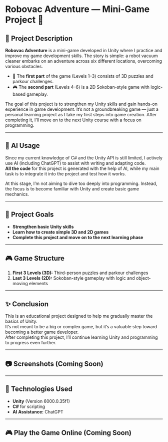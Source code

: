 # Robovac Adventure — Mini-Game Project 🚀

## 📜 Project Description
**Robovac Adventure** is a mini-game developed in Unity where I practice and improve my game development skills. The story is simple: a robot vacuum cleaner embarks on an adventure across six different locations, overcoming various obstacles.

- 🧩 The **first part** of the game (Levels 1–3) consists of 3D puzzles and parkour challenges.
- 🎮 The **second part** (Levels 4–6) is a 2D Sokoban-style game with logic-based gameplay.

The goal of this project is to strengthen my Unity skills and gain hands-on experience in game development. It’s not a groundbreaking game — just a personal learning project as I take my first steps into game creation. After completing it, I’ll move on to the next Unity course with a focus on programming.

---

## 🤖 AI Usage
Since my current knowledge of C# and the Unity API is still limited, I actively use AI (including ChatGPT) to assist with writing and adapting code.  
**All the code** for this project is generated with the help of AI, while my main task is to integrate it into the project and test how it works.

At this stage, I’m not aiming to dive too deeply into programming. Instead, the focus is to become familiar with Unity and create basic game mechanics.  

---

## 🎯 Project Goals
- **Strengthen basic Unity skills**  
- **Learn how to create simple 3D and 2D games**  
- **Complete this project and move on to the next learning phase**

---

## 🎮 Game Structure
1. **First 3 Levels (3D):** Third-person puzzles and parkour challenges  
2. **Last 3 Levels (2D):** Sokoban-style gameplay with logic and object-moving elements  

---

## ✨ Conclusion
This is an educational project designed to help me gradually master the basics of Unity.  
It’s not meant to be a big or complex game, but it’s a valuable step toward becoming a better game developer.  
After completing this project, I’ll continue learning Unity and programming to progress even further.  

---

## 📷 Screenshots (Coming Soon)


---

## 📌 Technologies Used
- **Unity** (Version 6000.0.35f1)  
- **C#** for scripting  
- **AI Assistance:** ChatGPT  

---

## 🎮 Play the Game Online (Coming Soon)
